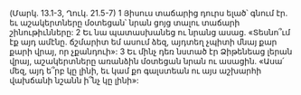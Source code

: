 (Մարկ. 13.1-3, Ղուկ. 21.5-7)
1 Յիսուս տաճարից դուրս ելած՝ գնում էր. եւ աշակերտները մօտեցան՝ նրան ցոյց տալու տաճարի շինութիւնները: 2 Եւ նա պատասխանեց ու նրանց ասաց. «Տեսնո՞ւմ էք այդ ամէնը. ճշմարիտ եմ ասում ձեզ, այդտեղ չպիտի մնայ քար քարի վրայ, որ չքանդուի»: 3 Եւ մինչ դեռ նստած էր Ձիթենեաց լերան վրայ, աշակերտները առանձին մօտեցան նրան ու ասացին. «Ասա՛ մեզ, այդ ե՞րբ կը լինի, եւ կամ քո գալստեան ու այս աշխարհի վախճանի նշանն ի՞նչ կը լինի»:
